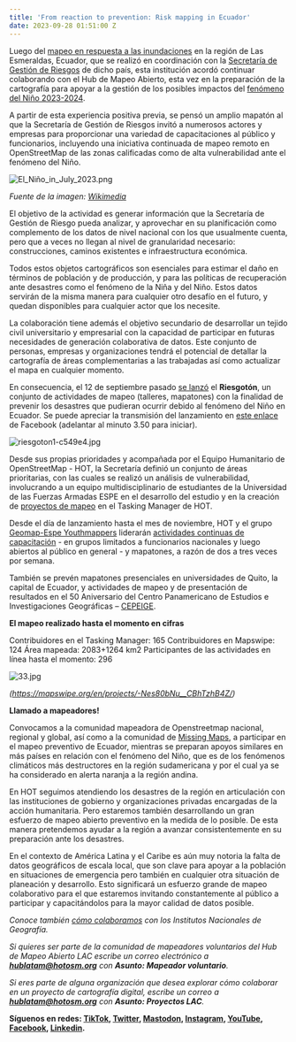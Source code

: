 ```yaml
---
title: 'From reaction to prevention: Risk mapping in Ecuador'
date: 2023-09-28 01:51:00 Z
---
```


Luego del [mapeo en respuesta a las inundaciones](https://www.hotosm.org/updates/El-mapeo-como-respuesta-al-desastre-en-Esmeraldas-Ecuador/) en la región de Las Esmeraldas, Ecuador, que se realizó en coordinación con la [Secretaría de Gestión de Riesgos](https://www.gestionderiesgos.gob.ec/) de dicho país, esta institución acordó continuar colaborando con el Hub de Mapeo Abierto, esta vez en la preparación de la cartografía para apoyar a la gestión de los posibles impactos del [fenómeno del Niño 2023-2024](https://es.wikipedia.org/wiki/Evento_de_El_Ni%C3%B1o_de_2023-2024).

A partir de esta experiencia positiva previa, se pensó un amplio mapatón al que la Secretaría de Gestión de Riesgos invitó a numerosos actores y empresas para proporcionar una variedad de capacitaciones al público y funcionarios, incluyendo una iniciativa continuada de mapeo remoto en OpenStreetMap de las zonas calificadas como de alta vulnerabilidad ante el fenómeno del Niño.

![El_Niño_in_July_2023.png](/uploads/El_Ni%C3%B1o_in_July_2023.png)

*Fuente de la imagen: [Wikimedia](https://commons.m.wikimedia.org/wiki/File:El_Ni%C3%B1o_in_July_2023.png)*

El objetivo de la actividad es generar información que la Secretaría de Gestión de Riesgo pueda analizar, y aprovechar en su planificación como complemento de los datos de nivel nacional con los que usualmente cuenta, pero que a veces no llegan al nivel de granularidad necesario: construcciones, caminos existentes e infraestructura económica.

Todos estos objetos cartográficos son esenciales para estimar el daño en términos de población y de producción, y para las políticas de recuperación ante desastres como el fenómeno de la Niña y del Niño. Estos datos servirán de la misma manera para cualquier otro desafío en el futuro, y quedan disponibles para cualquier actor que los necesite.

La colaboración tiene además el objetivo secundario de desarrollar un tejido civil universitario y empresarial con la capacidad de participar en futuras necesidades de generación colaborativa de datos. Este conjunto de personas, empresas y organizaciones tendrá el potencial de detallar la cartografía de áreas complementarias a las trabajadas así como actualizar el mapa en cualquier momento.

En consecuencia, el 12 de septiembre pasado [se lanzó](https://twitter.com/mapeoabierto_la/status/1701663347802870119) el **Riesgotón**, un conjunto de actividades de mapeo (talleres, mapatones) con la finalidad de prevenir los desastres que pudieran ocurrir debido al fenómeno del Niño en Ecuador. Se puede apreciar la transmisión del lanzamiento en [este enlace](https://www.facebook.com/watch/live/?ref=watch_permalink&v=4235125880045790&_rdc=1&_rdr) de Facebook (adelantar al minuto 3.50 para iniciar).

![riesgoton1-c549e4.jpg](/uploads/riesgoton1-c549e4.jpg)

Desde sus propias prioridades y acompañada por el Equipo Humanitario de OpenStreetMap - HOT, la Secretaría definió un conjunto de áreas prioritarias, con las cuales se realizó un análisis de vulnerabilidad, involucrando a un equipo multidisciplinario de estudiantes de la Universidad de las Fuerzas Armadas ESPE en el desarrollo del estudio y en la creación de [proyectos de mapeo](https://tasks.hotosm.org/explore?text=riesgos\+Ecuador) en el Tasking Manager de HOT.

Desde el día de lanzamiento hasta el mes de noviembre, HOT y el grupo [Geomap-Espe Youthmappers](https://www.facebook.com/profile.php?id=100064128518686) liderarán [actividades continuas de capacitación](https://twitter.com/mapeoabierto_la/status/1702758130466042244) - en grupos limitados a funcionarios nacionales y luego abiertos al público en general - y mapatones, a razón de dos a tres veces por semana.

También se prevén mapatones presenciales en universidades de Quito, la capital de Ecuador, y actividades de mapeo y de presentación de resultados en el 50 Aniversario del Centro Panamericano de Estudios e Investigaciones Geográficas – [CEPEIGE](https://aniversario50.cepeige.org/).

**El mapeo realizado hasta el momento en cifras**

Contribuidores en el Tasking Manager: 165
Contribuidores en Mapswipe: 124
Área mapeada: 2083\+1264 km2
Participantes de las actividades en línea hasta el momento: 296

![33.jpg](/uploads/33.jpg)

*(https://mapswipe.org/en/projects/-Nes80bNu__CBhTzhB4Z/)*

**Llamado a mapeadores!**

Convocamos a la comunidad mapeadora de Openstreetmap nacional, regional y global, así como a la comunidad de [Missing Maps](https://www.missingmaps.org/), a participar en el mapeo preventivo de Ecuador, mientras se preparan apoyos similares en más países en relación con el fenómeno del Niño, que es de los fenómenos climáticos más destructores en la región sudamericana y por el cual ya se ha considerado en alerta naranja a la región andina.

En HOT seguimos atendiendo los desastres de la región en articulación con las instituciones de gobierno y organizaciones privadas encargadas de la acción humanitaria. Pero estaremos también desarrollando un gran esfuerzo de mapeo abierto preventivo en la medida de lo posible. De esta manera pretendemos ayudar a la región a avanzar consistentemente en su preparación ante los desastres.

En el contexto de América Latina y el Caribe es aún muy notoria la falta de datos geográficos de escala local, que son clave para apoyar a la población en situaciones de emergencia pero también en cualquier otra situación de planeación y desarrollo. Esto significará un esfuerzo grande de mapeo colaborativo para el que estaremos invitando constantemente al público a participar y capacitándolos para la mayor calidad de datos posible.

*Conoce también [cómo colaboramos](https://www.hotosm.org/updates/openstreetmap-y-las-cartografias-oficiales/) con los Institutos Nacionales de Geografía.*

*Si quieres ser parte de la comunidad de mapeadores voluntarios del Hub de Mapeo Abierto LAC escribe un correo electrónico a **[hublatam@hotosm.org](mailto:hublatam@hotosm.org)** con **Asunto: Mapeador voluntario**.*

*Si eres parte de alguna organización que desea explorar cómo colaborar en un proyecto de cartografía digital, escribe un correo a **[hublatam@hotosm.org](mailto:hublatam@hotosm.org)** con **Asunto: Proyectos LAC**.*

**Síguenos en redes: [TikTok](https://www.tiktok.com/@mapeoabierto_la?lang=es), [Twitter](https://twitter.com/mapeoabierto_la), [Mastodon](https://mapstodon.space/@mapeoabierto_la), [Instagram](https://www.instagram.com/mapeoabierto_la/), [YouTube](https://www.youtube.com/channel/UCTH6Z_QODJ4NmmBmubS68VA), [Facebook](https://www.facebook.com/Mapeo-abierto-Am%C3%A9rica-Latina-102804808622456/), [Linkedin](https://www.linkedin.com/showcase/91453300/admin/feed/posts/).**